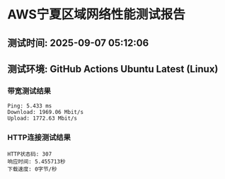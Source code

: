 # AWS宁夏区域网络性能测试报告
## 测试时间: 2025-09-07 05:12:06
## 测试环境: GitHub Actions Ubuntu Latest (Linux)

### 带宽测试结果
```
Ping: 5.433 ms
Download: 1969.06 Mbit/s
Upload: 1772.63 Mbit/s
```

### HTTP连接测试结果
```
HTTP状态码: 307
响应时间: 5.455713秒
下载速度: 0字节/秒
```

